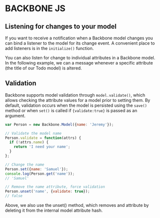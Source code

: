 # BACKBONE JS #

## Listening for changes to your model ##
If you want to receive a notification when a Backbone model changes you can bind a listener to the model for its change event. A convenient place to add listeners is in the `initialize()` function.

You can also listen for change to individual attributes in a Backbone model. In the following example, we can a message whenever a specific attribute (the title of our Todo model) is altered.

## Validation
Backbone supports model validation through `model.validate()`, which allows checking the attribute values for a model prior to setting them. By default, validation occurs when the model is persisted using the `save()` method or when `set()` is called if `{validate:true}` is passed as an argument.  

```javascript
var Person = new Backbone.Model({name: 'Jeremy'});

// Validate the model name
Person.validate = function(attrs) {
  if (!attrs.name) {
    return 'I need your name';
  }
};

// Change the name
Person.set({name: 'Samuel'});
console.log(Person.get('name'));
// 'Samuel'

// Remove the name attribute, force validation
Person.unset('name', {validate: true});
// false
```


Above, we also use the unset() method, which removes and attribute by deleting it from the internal model attribute hash.
